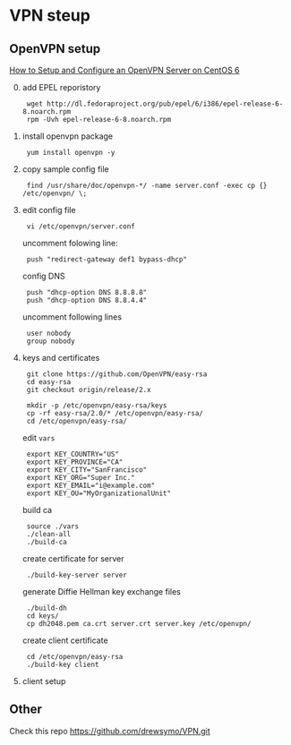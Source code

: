 VPN steup
==============


## OpenVPN setup

[How to Setup and Configure an OpenVPN Server on CentOS 6][openvpn_setup_digitalocean]

0. add EPEL reporistory

        wget http://dl.fedoraproject.org/pub/epel/6/i386/epel-release-6-8.noarch.rpm
        rpm -Uvh epel-release-6-8.noarch.rpm


1. install openvpn package

        yum install openvpn -y


2. copy sample config file

        find /usr/share/doc/openvpn-*/ -name server.conf -exec cp {} /etc/openvpn/ \;


3. edit config file

        vi /etc/openvpn/server.conf

    uncomment folowing line:

        push "redirect-gateway def1 bypass-dhcp"

    config DNS

        push "dhcp-option DNS 8.8.8.8"
        push "dhcp-option DNS 8.8.4.4"

    uncomment following lines

        user nobody
        group nobody

4. keys and certificates

        git clone https://github.com/OpenVPN/easy-rsa
        cd easy-rsa
        git checkout origin/release/2.x

        mkdir -p /etc/openvpn/easy-rsa/keys
        cp -rf easy-rsa/2.0/* /etc/openvpn/easy-rsa/
        cd /etc/openvpn/easy-rsa/

    edit `vars`

        export KEY_COUNTRY="US"
        export KEY_PROVINCE="CA"
        export KEY_CITY="SanFrancisco"
        export KEY_ORG="Super Inc."
        export KEY_EMAIL="i@example.com"
        export KEY_OU="MyOrganizationalUnit"

    build ca

        source ./vars
        ./clean-all
        ./build-ca

    create certificate for server

        ./build-key-server server

    generate Diffie Hellman key exchange files

        ./build-dh
        cd keys/
        cp dh2048.pem ca.crt server.crt server.key /etc/openvpn/

    create client certificate

        cd /etc/openvpn/easy-rsa
        ./build-key client


4. client setup


## Other

Check this repo https://github.com/drewsymo/VPN.git


[openvpn_setup_digitalocean]: https://www.digitalocean.com/community/tutorials/how-to-setup-and-configure-an-openvpn-server-on-centos-6
[pptp_vpn_setup]: http://drewsymo.com/2013/11/how-to-install-pptp-vpn-server-on-centos-6-x
